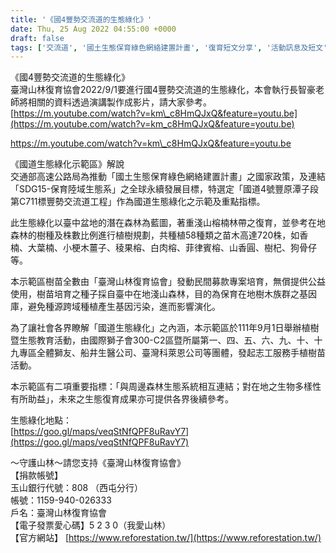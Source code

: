 ```yaml
---
title: '《國4豐勢交流道的生態綠化》'
date: Thu, 25 Aug 2022 04:55:00 +0000
draft: false
tags: ['交流道', '國土生態保育綠色網絡建置計畫', '復育短文分享', '活動訊息及短文', '生態綠化']
---
```


《國4豐勢交流道的生態綠化》  
臺灣山林復育協會2022/9/1要進行國4豐勢交流道的生態綠化，本會執行長智豪老師將相關的資料透過演講製作成影片，請大家參考。  
[https://m.youtube.com/watch?v=km\_c8HmQJxQ&feature=youtu.be](https://m.youtube.com/watch?v=km_c8HmQJxQ&feature=youtu.be)

https://m.youtube.com/watch?v=km\_c8HmQJxQ&feature=youtu.be

《國道生態綠化示範區》解說  
交通部高速公路局為推動「國土生態保育綠色網絡建置計畫」之國家政策，及連結「SDG15-保育陸域生態系」之全球永續發展目標，特選定「國道4號豐原潭子段第C711標豐勢交流道工程」作為國道生態綠化之示範及重點指標。

此生態綠化以臺中盆地的潛在森林為藍圖，著重淺山榕楠林帶之復育，並參考在地森林的樹種及株數比例進行植樹規劃，共種植58種類之苗木高達720株，如香楠、大葉楠、小梗木薑子、稜果榕、白肉榕、菲律賓榕、山香圓、樹杞、狗骨仔等。  
  
本示範區樹苗全數由「臺灣山林復育協會」發動民間募款專案培育，無償提供公益使用，樹苗培育之種子採自臺中在地淺山森林，目的為保育在地樹木族群之基因庫，避免種源跨域種植產生基因污染，進而影響演化。  
  
為了讓社會各界瞭解「國道生態綠化」之內涵，本示範區於111年9月1日舉辦植樹暨生態教育活動，由國際獅子會300-C2區暨所屬第一、四、五、六、九、十、十九專區全體獅友、船井生醫公司、臺灣科萊恩公司等團體，發起志工服務手植樹苗活動。  
  
本示範區有二項重要指標：「與周邊森林生態系統相互連結；對在地之生物多樣性有所助益」，未來之生態復育成果亦可提供各界後續參考。

生態綠化地點：  
[https://goo.gl/maps/veqStNfQPF8uRavY7](https://goo.gl/maps/veqStNfQPF8uRavY7)

～守護山林～請您支持《臺灣山林復育協會》  
【捐款帳號】  
玉山銀行代號：808 （西屯分行）  
帳號：1159-940-026333  
戶名：臺灣山林復育協會  
【電子發票愛心碼】5 2 3 0（我愛山林）  
【官方網站】 [https://www.reforestation.tw/](https://www.reforestation.tw/)